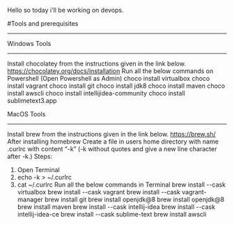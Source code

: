 Hello so today i'll be working on devops.

#Tools and prerequisites
********************************************

Windows Tools
*****************

Install chocolatey from the instructions given in the link below.
https://chocolatey.org/docs/installation
Run all the below commands on Powershell (Open Powershell as Admin)
choco install virtualbox
choco install vagrant
choco install git
choco install jdk8
choco install maven
choco install awscli
choco install intellijidea-community
choco install sublimetext3.app


MacOS Tools
**********************

Install brew from the instructions given in the link below.
https://brew.sh/
After installing homebrew
Create a file in users home directory with name .curlrc with content “-k”
(-k without quotes and give a new line character after -k.)
Steps:
1. Open Terminal
2. echo -k > ~/.curlrc
3. cat ~/.curlrc
Run all the below commands in Terminal
brew install --cask virtualbox
brew install --cask vagrant
brew install --cask vagrant-manager
brew install git
brew install openjdk@8
brew install openjdk@8
brew install maven
brew install --cask intellij-idea
brew install --cask intellij-idea-ce
brew install --cask sublime-text
brew install awscli